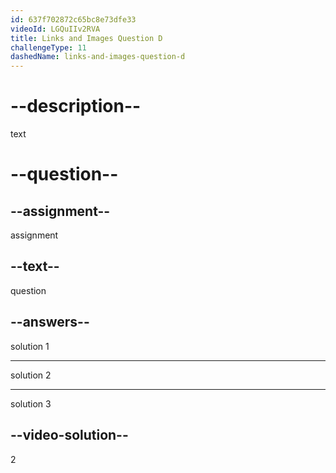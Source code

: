 ```yaml
---
id: 637f702872c65bc8e73dfe33
videoId: LGQuIIv2RVA
title: Links and Images Question D
challengeType: 11
dashedName: links-and-images-question-d
---
```

# --description--

text

# --question--

## --assignment--

assignment
    
## --text--

question

## --answers--

solution 1

---

solution 2

---

solution 3


## --video-solution--

2